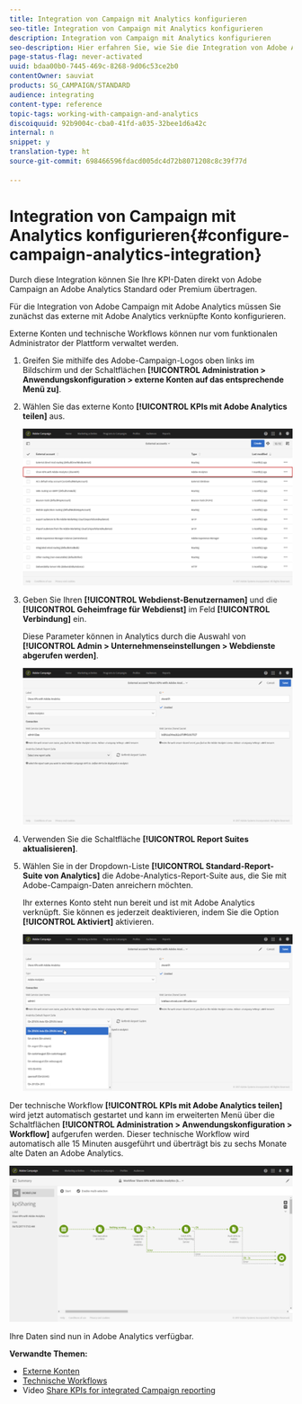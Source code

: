 ```yaml
---
title: Integration von Campaign mit Analytics konfigurieren
seo-title: Integration von Campaign mit Analytics konfigurieren
description: Integration von Campaign mit Analytics konfigurieren
seo-description: Hier erfahren Sie, wie Sie die Integration von Adobe Analytics konfigurieren müssen, um die Wirkung Ihrer E-Mail-Sendungen zu messen.
page-status-flag: never-activated
uuid: bdaa00b0-7445-469c-8268-9d06c53ce2b0
contentOwner: sauviat
products: SG_CAMPAIGN/STANDARD
audience: integrating
content-type: reference
topic-tags: working-with-campaign-and-analytics
discoiquuid: 92b9004c-cba0-41fd-a035-32bee1d6a42c
internal: n
snippet: y
translation-type: ht
source-git-commit: 698466596fdacd005dc4d72b8071208c8c39f77d

---
```



# Integration von Campaign mit Analytics konfigurieren{#configure-campaign-analytics-integration}

Durch diese Integration können Sie Ihre KPI-Daten direkt von Adobe Campaign an Adobe Analytics Standard oder Premium übertragen.

Für die Integration von Adobe Campaign mit Adobe Analytics müssen Sie zunächst das externe mit Adobe Analytics verknüpfte Konto konfigurieren.

Externe Konten und technische Workflows können nur vom funktionalen Administrator der Plattform verwaltet werden.

1. Greifen Sie mithilfe des Adobe-Campaign-Logos oben links im Bildschirm und der Schaltflächen **[!UICONTROL Administration &gt; Anwendungskonfiguration &gt; externe Konten auf das entsprechende Menü zu]**.
1. Wählen Sie das externe Konto **[!UICONTROL KPIs mit Adobe Analytics teilen]** aus.

   ![](assets/analytics_2.png)

1. Geben Sie Ihren **[!UICONTROL Webdienst-Benutzernamen]** und die **[!UICONTROL Geheimfrage für Webdienst]** im Feld **[!UICONTROL Verbindung]** ein.

   Diese Parameter können in Analytics durch die Auswahl von **[!UICONTROL Admin &gt; Unternehmenseinstellungen &gt; Webdienste abgerufen werden]**.

   ![](assets/analytics_1.png)

1. Verwenden Sie die Schaltfläche **[!UICONTROL Report Suites aktualisieren]**.
1. Wählen Sie in der Dropdown-Liste **[!UICONTROL Standard-Report-Suite von Analytics]** die Adobe-Analytics-Report-Suite aus, die Sie mit Adobe-Campaign-Daten anreichern möchten.

   Ihr externes Konto steht nun bereit und ist mit Adobe Analytics verknüpft. Sie können es jederzeit deaktivieren, indem Sie die Option **[!UICONTROL Aktiviert]** aktivieren.

   ![](assets/analytics.png)

Der technische Workflow **[!UICONTROL KPIs mit Adobe Analytics teilen]** wird jetzt automatisch gestartet und kann im erweiterten Menü über die Schaltflächen **[!UICONTROL Administration &gt; Anwendungskonfiguration &gt; Workflow]** aufgerufen werden. Dieser technische Workflow wird automatisch alle 15 Minuten ausgeführt und überträgt bis zu sechs Monate alte Daten an Adobe Analytics.

![](assets/analytics_3.png)

Ihre Daten sind nun in Adobe Analytics verfügbar.

**Verwandte Themen:**

* [Externe Konten](../../administration/using/external-accounts.md)
* [Technische Workflows](../../administration/using/technical-workflows.md)
* Video [Share KPIs for integrated Campaign reporting](https://helpx.adobe.com/marketing-cloud/how-to/email-marketing.html)

